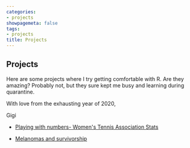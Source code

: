 ```yaml
---
categories:
- projects
showpagemeta: false
tags:
- projects
title: Projects
---
```

## Projects
Here are some projects where I try getting comfortable with R. Are they amazing? Probably not, but they sure kept me busy and learning during quarantine. 

With love from the exhausting year of 2020,

Gigi

- [Playing with numbers- Women's Tennis Association Stats](/project1/)

- [Melanomas and survivorship](/project2/)

